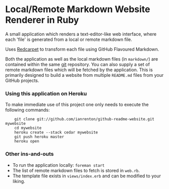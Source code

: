 Local/Remote Markdown Website Renderer in Ruby
==============================================

A small application which renders a text-editor-like web interface, where each 'file' is generated from a local or remote markdown file.

Uses [Redcarpet](https://github.com/tanoku/redcarpet/) to transform each file using GitHub Flavoured Markdown.

Both the application as well as the local markdown files (in `markdown/`) are contained within the same [git](http://git-scm.com/) repository. You can also supply a set of remote markdown files which will be fetched by the application. This is primarily designed to build a website from multiple `README.md` files from your GitHub projects.

### Using this application on Heroku ###

To make immediate use of this project one only needs to execute the following commands:

```
    git clone git://github.com/ianrenton/github-readme-website.git mywebsite
    cd mywebsite
    heroku create --stack cedar mywebsite
    git push heroku master
    heroku open
```

### Other ins-and-outs ###

- To run the application locally: `foreman start`
- The list of remote markdown files to fetch is stored in `web.rb`.
- The template file exists in `views/index.erb` and can be modified to your liking.
